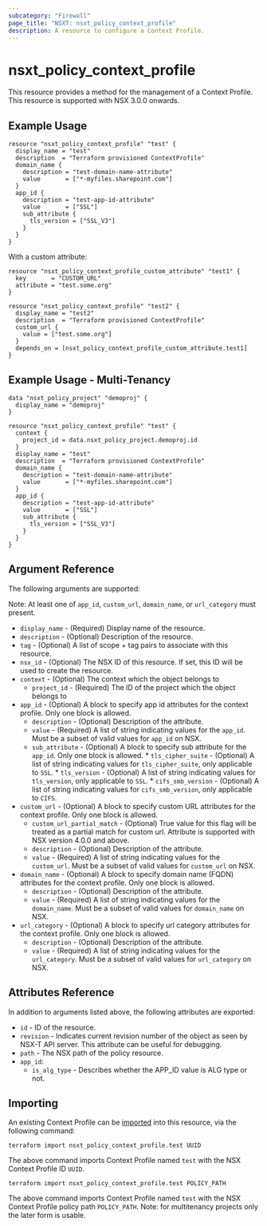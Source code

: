 ```yaml
---
subcategory: "Firewall"
page_title: "NSXT: nsxt_policy_context_profile"
description: A resource to configure a Context Profile.
---
```


# nsxt_policy_context_profile

This resource provides a method for the management of a Context Profile.
This resource is supported with NSX 3.0.0 onwards.

## Example Usage

```hcl
resource "nsxt_policy_context_profile" "test" {
  display_name = "test"
  description  = "Terraform provisioned ContextProfile"
  domain_name {
    description = "test-domain-name-attribute"
    value       = ["*-myfiles.sharepoint.com"]
  }
  app_id {
    description = "test-app-id-attribute"
    value       = ["SSL"]
    sub_attribute {
      tls_version = ["SSL_V3"]
    }
  }
}
```

With a custom attribute:

```hcl
resource "nsxt_policy_context_profile_custom_attribute" "test1" {
  key       = "CUSTOM_URL"
  attribute = "test.some.org"
}

resource "nsxt_policy_context_profile" "test2" {
  display_name = "test2"
  description  = "Terraform provisioned ContextProfile"
  custom_url {
    value = ["test.some.org"]
  }
  depends_on = [nsxt_policy_context_profile_custom_attribute.test1]
}

```

## Example Usage - Multi-Tenancy

```hcl
data "nsxt_policy_project" "demoproj" {
  display_name = "demoproj"
}

resource "nsxt_policy_context_profile" "test" {
  context {
    project_id = data.nsxt_policy_project.demoproj.id
  }
  display_name = "test"
  description  = "Terraform provisioned ContextProfile"
  domain_name {
    description = "test-domain-name-attribute"
    value       = ["*-myfiles.sharepoint.com"]
  }
  app_id {
    description = "test-app-id-attribute"
    value       = ["SSL"]
    sub_attribute {
      tls_version = ["SSL_V3"]
    }
  }
}
```

## Argument Reference

The following arguments are supported:

Note: At least one of `app_id`, `custom_url`, `domain_name`, or `url_category` must present.

* `display_name` - (Required) Display name of the resource.
* `description` - (Optional) Description of the resource.
* `tag` - (Optional) A list of scope + tag pairs to associate with this resource.
* `nsx_id` - (Optional) The NSX ID of this resource. If set, this ID will be used to create the resource.
* `context` - (Optional) The context which the object belongs to
    * `project_id` - (Required) The ID of the project which the object belongs to
* `app_id` - (Optional) A block to specify app id attributes for the context profile. Only one block is allowed.
    * `description` - (Optional) Description of the attribute.
    * `value` - (Required) A list of string indicating values for the `app_id`. Must be a subset of valid values for `app_id` on NSX.
    * `sub_attribute` - (Optional) A block to specify sub attribute for the `app_id`. Only one block is allowed.
          * `tls_cipher_suite` - (Optional) A list of string indicating values for `tls_cipher_suite`, only applicable to `SSL`.
          * `tls_version` - (Optional) A list of string indicating values for `tls_version`, only applicable to `SSL`.
          * `cifs_smb_version` - (Optional) A list of string indicating values for `cifs_smb_version`, only applicable to `CIFS`.
* `custom_url` - (Optional) A block to specify custom URL attributes for the context profile. Only one block is allowed.
    * `custom_url_partial_match` - (Optional) True value for this flag will be treated as a partial match for custom url.  Attribute is supported with NSX version 4.0.0 and above.
    * `description` - (Optional) Description of the attribute.
    * `value` - (Required) A list of string indicating values for the `custom_url`. Must be a subset of valid values for `custom_url` on NSX.
* `domain_name` - (Optional) A block to specify domain name (FQDN) attributes for the context profile. Only one block is allowed.
    * `description` - (Optional) Description of the attribute.
    * `value` - (Required) A list of string indicating values for the `domain_name`. Must be a subset of valid values for `domain_name` on NSX.
* `url_category` - (Optional) A block to specify url category attributes for the context profile. Only one block is allowed.
    * `description` - (Optional) Description of the attribute.
    * `value` - (Required) A list of string indicating values for the `url_category`. Must be a subset of valid values for `url_category` on NSX.

## Attributes Reference

In addition to arguments listed above, the following attributes are exported:

* `id` - ID of the resource.
* `revision` - Indicates current revision number of the object as seen by NSX-T API server. This attribute can be useful for debugging.
* `path` - The NSX path of the policy resource.
* `app_id`:
    * `is_alg_type` - Describes whether the APP_ID value is ALG type or not.

## Importing

An existing Context Profile can be [imported][docs-import] into this resource, via the following command:

[docs-import]: https://developer.hashicorp.com/terraform/cli/import

```shell
terraform import nsxt_policy_context_profile.test UUID
```

The above command imports Context Profile named `test` with the NSX Context Profile ID `UUID`.

```shell
terraform import nsxt_policy_context_profile.test POLICY_PATH
```

The above command imports Context Profile named `test` with the NSX Context Profile policy path `POLICY_PATH`.
Note: for multitenancy projects only the later form is usable.
